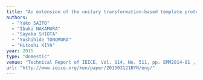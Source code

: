 ```yaml
---
title: "An extension of the unitary transformation-based template protection method for biometrics and its application "
authors:
  - "Yuko SAITO"
  - "Ibuki NAKAMURA"
  - "Sayaka SHIOTA"
  - "Yoshihide TONOMURA"
  - "Hitoshi KIYA"
year: 2015
type: "domestic"
venue: "Technical Report of IEICE, Vol. 114, No. 511, pp. EMM2014-81 , 沖縄県石垣市, 2015-03-12."
url: "http://www.ieice.org/ken/paper/201503121BYN/eng/"
---
```

